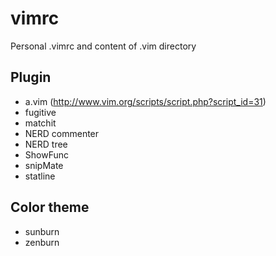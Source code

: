 # vimrc

Personal .vimrc and content of .vim directory

## Plugin
* a.vim (http://www.vim.org/scripts/script.php?script_id=31)
* fugitive
* matchit
* NERD commenter
* NERD tree
* ShowFunc
* snipMate
* statline


## Color theme
* sunburn
* zenburn
